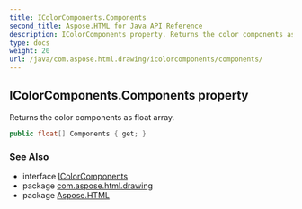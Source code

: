 ```yaml
---
title: IColorComponents.Components
second_title: Aspose.HTML for Java API Reference
description: IColorComponents property. Returns the color components as float array
type: docs
weight: 20
url: /java/com.aspose.html.drawing/icolorcomponents/components/
---
```

## IColorComponents.Components property

Returns the color components as float array.

```java
public float[] Components { get; }
```

### See Also

* interface [IColorComponents](../)
* package [com.aspose.html.drawing](../../icolorcomponents/)
* package [Aspose.HTML](../../../)
